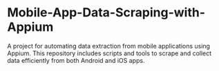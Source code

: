 # Mobile-App-Data-Scraping-with-Appium
A project for automating data extraction from mobile applications using Appium. This repository includes scripts and tools to scrape and collect data efficiently from both Android and iOS apps.
